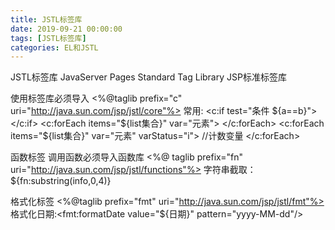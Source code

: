 ```yaml
---
title: JSTL标签库
date: 2019-09-21 00:00:00
tags: [JSTL标签库]
categories: EL和JSTL
---
```


JSTL标签库
JavaServer Pages Standard Tag Library JSP标准标签库

使用标签库必须导入
<%@taglib prefix="c" uri="http://java.sun.com/jsp/jstl/core"%>
常用:
    <c:if test="条件 ${a==b}">
    </c:if>
    <c:forEach items="${list集合}" var="元素">
    </c:forEach>
    <c:forEach items="${list集合}" var="元素" varStatus="i"> //计数变量
    </c:forEach>

函数标签 调用函数必须导入函数库
<%@ taglib prefix="fn" uri="http://java.sun.com/jsp/jstl/functions"%>
    字符串截取：${fn:substring(info,0,4)}

格式化标签
<%@taglib prefix="fmt" uri="http://java.sun.com/jsp/jstl/fmt"%>
    格式化日期:<fmt:formatDate value="${日期}" pattern="yyyy-MM-dd"/>
